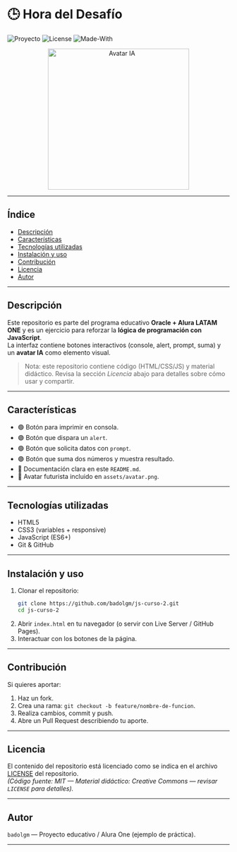 # 🕒 Hora del Desafío

![Proyecto][badge-project] ![License][badge-license] ![Made-With][badge-tech]

<div align="center">
  <img alt="Avatar IA" src="assets/avatar.png" width="320" />
</div>

---

## Índice
- [Descripción](#descripción)  
- [Características](#características)  
- [Tecnologías utilizadas](#tecnologías-utilizadas)  
- [Instalación y uso](#instalación-y-uso)  
- [Contribución](#contribución)  
- [Licencia](#licencia)  
- [Autor](#autor)

---

## Descripción
Este repositorio es parte del programa educativo **Oracle + Alura LATAM ONE** y es un ejercicio para reforzar la **lógica de programación con JavaScript**.  
La interfaz contiene botones interactivos (console, alert, prompt, suma) y un **avatar IA** como elemento visual.

> Nota: este repositorio contiene código (HTML/CSS/JS) y material didáctico. Revisa la sección *Licencia* abajo para detalles sobre cómo usar y compartir.

---

## Características
- 🟢 Botón para imprimir en consola.  
- 🟣 Botón que dispara un `alert`.  
- 🟢 Botón que solicita datos con `prompt`.  
- 🟣 Botón que suma dos números y muestra resultado.  
- 📄 Documentación clara en este `README.md`.  
- 🤖 Avatar futurista incluido en `assets/avatar.png`.

---

## Tecnologías utilizadas
- HTML5  
- CSS3 (variables + responsive)  
- JavaScript (ES6+)  
- Git & GitHub

---

## Instalación y uso
1. Clonar el repositorio:
   ```bash
   git clone https://github.com/badolgm/js-curso-2.git
   cd js-curso-2

2. Abrir `index.html` en tu navegador (o servir con Live Server / GitHub Pages).  
3. Interactuar con los botones de la página.

---

## Contribución
Si quieres aportar:
1. Haz un fork.
2. Crea una rama: `git checkout -b feature/nombre-de-funcion`.
3. Realiza cambios, commit y push.
4. Abre un Pull Request describiendo tu aporte.

---

## Licencia
El contenido del repositorio está licenciado como se indica en el archivo [LICENSE](LICENSE) del repositorio.  
*(Código fuente: MIT — Material didáctico: Creative Commons — revisar `LICENSE` para detalles).*

---

## Autor
`badolgm` — Proyecto educativo / Alura One (ejemplo de práctica).

---

[badge-project]: https://img.shields.io/badge/Proyecto-Hora%20del%20Desaf%C3%ADo-7C4DFF
[badge-license]: https://img.shields.io/badge/Licencia-MIT%20%2B%20CC-blue
[badge-tech]: https://img.shields.io/badge/Stack-HTML%20|%20CSS%20|%20JS-green
